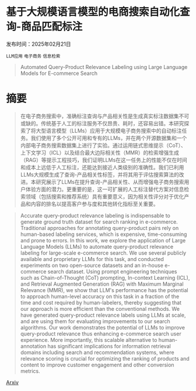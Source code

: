 # 基于大规模语言模型的电商搜索自动化查询-商品匹配标注

发布时间：2025年02月21日

`LLM应用` `电子商务` `信息检索`

> Automated Query-Product Relevance Labeling using Large Language Models for E-commerce Search

# 摘要

> 在电子商务搜索中，准确标注查询与产品相关性是生成真实标注数据集不可或缺的。传统基于人工的标注服务不仅昂贵、耗时，还容易出错。本研究探索了将大型语言模型（LLMs）应用于大规模电子商务搜索中的自动标注任务。我们使用了多个公开可用和专有的LLMs，并在两个开源数据集和一个内部电子商务搜索数据集上进行了实验。通过运用链式思维提示（CoT）、上下文学习（ICL）以及结合最大边际相关性（MMR）的检索增强生成（RAG）等提示工程技巧，我们证明LLMs在这一任务上的性能不仅在时间和成本上远低于人工标注，还能达到接近人类级别的准确性。我们已利用LLMs大规模生成了查询-产品相关性标签，并将其用于评估搜索算法的改进。本研究展示了LLMs在提升查询-产品相关性、从而增强电子商务搜索用户体验方面的潜力。更重要的是，这一可扩展的人工标注替代方案对信息检索领域（包括搜索和推荐系统）具有重要意义，因为相关性评分对于优化产品和内容的排名以提高客户参与度和其他转化指标至关重要。

> Accurate query-product relevance labeling is indispensable to generate ground truth dataset for search ranking in e-commerce. Traditional approaches for annotating query-product pairs rely on human-based labeling services, which is expensive, time-consuming and prone to errors. In this work, we explore the application of Large Language Models (LLMs) to automate query-product relevance labeling for large-scale e-commerce search. We use several publicly available and proprietary LLMs for this task, and conducted experiments on two open-source datasets and an in-house e-commerce search dataset. Using prompt engineering techniques such as Chain-of-Thought (CoT) prompting, In-context Learning (ICL), and Retrieval Augmented Generation (RAG) with Maximum Marginal Relevance (MMR), we show that LLM's performance has the potential to approach human-level accuracy on this task in a fraction of the time and cost required by human-labelers, thereby suggesting that our approach is more efficient than the conventional methods. We have generated query-product relevance labels using LLMs at scale, and are using them for evaluating improvements to our search algorithms. Our work demonstrates the potential of LLMs to improve query-product relevance thus enhancing e-commerce search user experience. More importantly, this scalable alternative to human-annotation has significant implications for information retrieval domains including search and recommendation systems, where relevance scoring is crucial for optimizing the ranking of products and content to improve customer engagement and other conversion metrics.

[Arxiv](https://arxiv.org/abs/2502.15990)
